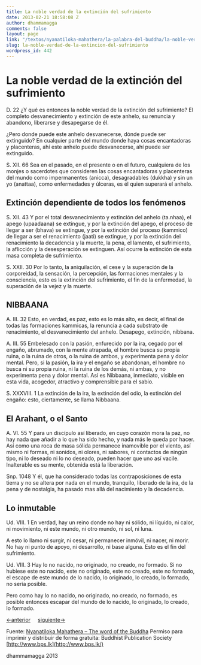```yaml
---
title: La noble verdad de la extinción del sufrimiento
date: 2013-02-21 18:58:08 Z
author: dhammamagga
comments: false
layout: page
link: "/textos/nyanatiloka-mahathera/la-palabra-del-buddha/la-noble-verdad-de-la-extincion-del-sufrimiento/"
slug: la-noble-verdad-de-la-extincion-del-sufrimiento
wordpress_id: 442
---
```


# La noble verdad de la extinción del sufrimiento


D. 22
¿Y qué es entonces la noble verdad de la extinción del sufrimiento? El completo desvanecimiento y extinción de este anhelo, su renuncia y abandono, liberarse y desapegarse de él.

¿Pero donde puede este anhelo desvanecerse, dónde puede ser extinguido? En cualquier parte del mundo donde haya cosas encantadoras y placenteras, ahí este anhelo puede desvanecerse, ahí puede ser extinguido.

S. XII. 66
Sea en el pasado, en el presente o en el futuro, cualquiera de los monjes o sacerdotes que consideren las cosas encantadoras y placenteras del mundo como impermanentes (anicca), desagradables (dukkha) y sin un yo (anattaa), como enfermedades y úlceras, es él quien superará el anhelo.


## Extinción dependiente de todos los fenómenos


S. XII. 43
Y por el total desvanecimiento y extinción del anhelo (ta.nhaa), el apego (upaadaana) se extingue, y por la extinción del apego, el proceso de llegar a ser (bhava) se extingue, y por la extinción del proceso (kammico) de llegar a ser el renacimiento (jaati) se extingue, y por la extinción del renacimiento la decadencia y la muerte, la pena, el lamento, el sufrimiento, la aflicción y la desesperación se extinguen. Así ocurre la extinción de esta masa completa de sufrimiento.

S. XXII. 30
Por lo tanto, la aniquilación, el cese y la superación de la corporeidad, la sensación, la percepción, las formaciones mentales y la consciencia, esto es la extinción del sufrimiento, el fin de la enfermedad, la superación de la vejez y la muerte.


## NIBBAANA


A. III. 32
Esto, en verdad, es paz, esto es lo más alto, es decir, el final de todas las formaciones kammicas, la renuncia a cada substrato de renacimiento, el desvanecimiento del anhelo. Desapego, extinción, nibbana.

A. III. 55
Embelesado con la pasión, enfurecido por la ira, cegado por el engaño, abrumado, con la mente atrapada, el hombre busca su propia ruina, o la ruina de otros, o la ruina de ambos, y experimenta pena y dolor mental. Pero, si la pasión, la ira y el engaño se abandonan, el hombre no busca ni su propia ruina, ni la ruina de los demás, ni ambas, y no experimenta pena y dolor mental. Así es Nibbaana, inmediato, visible en esta vida, acogedor, atractivo y comprensible para el sabio.

S. XXXVIII. 1
La extinción de la ira, la extinción del odio, la extinción del engaño: esto, ciertamente, se llama Nibbaana.


## El Arahant, o el Santo


A. VI. 55
Y para un discípulo así liberado, en cuyo corazón mora la paz, no hay nada que añadir a lo que ha sido hecho, y nada más le queda por hacer. Así como una roca de masa sólida permanece inamovible por el viento, así mismo ni formas, ni sonidos, ni olores, ni sabores, ni contactos de ningún tipo, ni lo deseado ni lo no deseado, pueden hacer que uno así vacile. Inalterable es su mente, obtenida está la liberación.

Snp. 1048
Y él, que ha considerado todas las contraposiciones de esta tierra y no se altera por nada en el mundo, tranquilo, liberado de la ira, de la pena y de nostalgia, ha pasado mas allá del nacimiento y la decadencia.


## Lo inmutable


Ud. VIII. 1
En verdad, hay un reino donde no hay ni sólido, ni líquido, ni calor, ni movimiento, ni este mundo, ni otro mundo, ni sol, ni luna.

A esto lo llamo ni surgir, ni cesar, ni permanecer inmóvil, ni nacer, ni morir. No hay ni punto de apoyo, ni desarrollo, ni base alguna. Esto es el fin del sufrimiento.

Ud. VIII. 3
Hay lo no nacido, no originado, no creado, no formado. Si no hubiese este no nacido, este no originado, este no creado, este no formado, el escape de este mundo de lo nacido, lo originado, lo creado, lo formado, no sería posible.

Pero como hay lo no nacido, no originado, no creado, no formado, es posible entonces escapar del mundo de lo nacido, lo originado, lo creado, lo formado.


[<-anterior](/textos/nyanatiloka-mahathera/la-palabra-del-buddha/la-noble-verdad-del-origen-del-sufrimiento/)     [siguiente->](/textos/nyanatiloka-mahathera/la-palabra-del-buddha/la-noble-verdad-del-camino-que-lleva-a-la-extincion-del-sufrimiento/)




Fuente: [Nyanatiloka Mahathera – The word of the Buddha](http://www.enabling.org/ia/vipassana/Archive/N/Nyanatiloka/WOB/index.html)
Permiso para imprimir y distribuir de forma gratuita:
Buddhist Publication Society
[http://www.bps.lk](http://www.bps.lk/)




dhammamagga 2013
